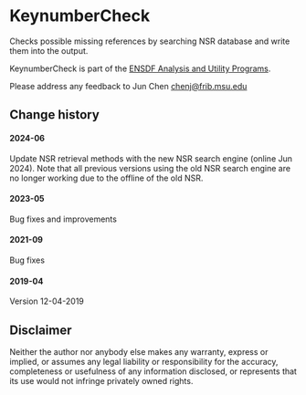 # KeynumberCheck
Checks possible missing references by searching NSR database and write them into the output. 

KeynumberCheck is part of the [ENSDF Analysis and Utility Programs](https://nds.iaea.org/public/ensdf_pgm/).

Please address any feedback to Jun Chen chenj@frib.msu.edu

## Change history

#### 2024-06
Update NSR retrieval methods with the new NSR search engine (online Jun 2024).
Note that all previous versions using the old NSR search engine are no longer working due to the offline of the old NSR. 

#### 2023-05
Bug fixes and improvements

#### 2021-09
Bug fixes

#### 2019-04
Version 12-04-2019

## Disclaimer

Neither the author nor anybody else makes any warranty, express or implied, or assumes any legal liability or responsibility for the accuracy, completeness or usefulness of any information disclosed, or represents that its use would not infringe privately owned rights.
